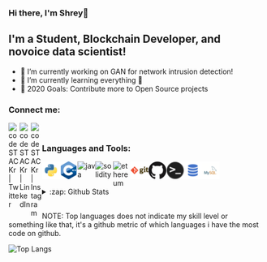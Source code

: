 ### Hi there, I'm Shrey👋

## I'm a Student, Blockchain Developer, and novoice data scientist!

- 🔭 I’m currently working on GAN for network intrusion detection!
- 🌱 I’m currently learning everything 🤣
- 🥅 2020 Goals: Contribute more to Open Source projects

### Connect me:

[<img align="left" alt="codeSTACKr | Twitter" width="22px" src="https://cdn.jsdelivr.net/npm/simple-icons@v3/icons/twitter.svg" />][twitter]
[<img align="left" alt="codeSTACKr | LinkedIn" width="22px" src="https://cdn.jsdelivr.net/npm/simple-icons@v3/icons/linkedin.svg" />][linkedin]
[<img align="left" alt="codeSTACKr | Instagram" width="22px" src="https://cdn.jsdelivr.net/npm/simple-icons@v3/icons/instagram.svg" />][instagram]

<br />

### Languages and Tools:

<img align="left" alt="python" width="35px" src="https://raw.githubusercontent.com/github/explore/80688e429a7d4ef2fca1e82350fe8e3517d3494d/topics/python/python.png" />
<img align="left" alt="c++" width="35px" src="https://raw.githubusercontent.com/github/explore/80688e429a7d4ef2fca1e82350fe8e3517d3494d/topics/cpp/cpp.png" />
<img align="left" alt="java" width="35px" src="https://seeklogo.com/images/J/java-logo-7F8B35BAB3-seeklogo.com.png" />
<img align="left" alt="solidity" width="35px" src="https://miro.medium.com/max/4000/0*yqbRInqX0ZRUlVS0" />
<img align="left" alt="ethereum" width="35px" src="https://miro.medium.com/max/768/1*FdA4IsnKyOPr_QyL9so3oQ.png" />
<img align="left" alt="Git" width="35px" src="https://raw.githubusercontent.com/github/explore/80688e429a7d4ef2fca1e82350fe8e3517d3494d/topics/git/git.png" />
<img align="left" alt="GitHub" width="35px" src="https://raw.githubusercontent.com/github/explore/78df643247d429f6cc873026c0622819ad797942/topics/github/github.png" />
<img align="left" alt="Terminal" width="35px" src="https://raw.githubusercontent.com/github/explore/80688e429a7d4ef2fca1e82350fe8e3517d3494d/topics/terminal/terminal.png" />
<img align="left" alt="SQL" width="35px" src="https://raw.githubusercontent.com/github/explore/80688e429a7d4ef2fca1e82350fe8e3517d3494d/topics/sql/sql.png" />
<img align="left" alt="MySQL" width="35px" src="https://raw.githubusercontent.com/github/explore/80688e429a7d4ef2fca1e82350fe8e3517d3494d/topics/mysql/mysql.png" />

<br />
<br />
<br />

<details>
    <summary>:zap: Github Stats</summary>
    <img align="left" alt="Shrey's Github Stats" src="https://github-readme-stats.vercel.app/api?username=shreysatapara&show_icons=true&hide_border=true" />
</details>
<br />

NOTE: Top languages does not indicate my skill level or something like that, it's a github metric of which languages i have the most code on github.

![Top Langs](https://github-readme-stats.vercel.app/api/top-langs/?username=shreysatapara&layout=compact)


[twitter]: https://twitter.com/shreysatapara
[instagram]: https://instagram.com/shreysatapara
[linkedin]: https://linkedin.com/in/shreysatapara
